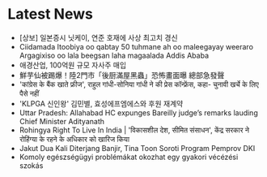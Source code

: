 # Latest News
-  [상보] 일본증시 닛케이, 연준 호재에 사상 최고치 경신
-  Ciidamada Itoobiya oo qabtay 50 tuhmane ah oo maleegayay weeraro Argagixiso oo lala beegsan laha magaalada Addis Ababa
-  애경산업, 100억원 규모 자사주 매입
-  鮮芋仙被踢爆！陸2門市「後厨滿屋黑蟲」恐怖畫面曝 總部急發聲
-  'कांग्रेस के बैंक खाते फ्रीज', राहुल गांधी-सोनिया गांधी ने की प्रेस कॉन्फ्रेंस, कहा- चुनावी खर्चे के लिए पैसे नहीं
-  'KLPGA 신인왕' 김민별, 효성에프엠에스와 후원 재계약
-  Uttar Pradesh: Allahabad HC expunges Bareilly judge’s remarks lauding Chief Minister Adityanath
-  Rohingya Right To Live In India | 'विकासशील देश, सीमित संसाधन', केंद्र सरकार ने रोहिंग्या के रहने के अधिकार को खारिज किया
-  Jakut Dua Kali Diterjang Banjir, Tina Toon Soroti Program Pemprov DKI
-  Komoly egészségügyi problémákat okozhat egy gyakori vécézési szokás

